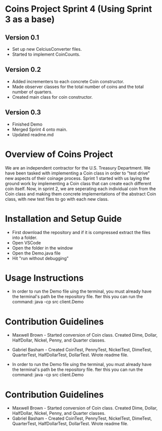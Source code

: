 # Coins Project Sprint 4 (Using Sprint 3 as a base)
## Version 0.1
* Set up new CelciusConverter files.
* Started to implement CoinCounts.
## Version 0.2
* Added incrementers to each concrete Coin constructor.
* Made observer classes for the total number of coins and the total number of quarters.
* Created main class for coin constructor.
## Version 0.3
* Finished Demo
* Merged Sprint 4 onto main.
* Updated readme.md

# Overview of Coins Project
 
We are an independent contractor for the U.S. Treasury Department. We have been tasked with implementing a Coin class in order to "test drive" new aspects of their coinage process. Sprint 1 started with us laying the ground work by implementing a Coin class that can create each different coin itself. Now, in sprint 2, we are seperating each individual coin from the Coin class and making them concrete implementations of the abstract Coin class, with new test files to go with each new class.
 
# Installation and Setup Guide
 
* First download the repository and if it is compressed extract the files into a folder.
* Open VSCode
* Open the folder in the window
* Open the Demo.java file
* Hit "run without debugging"
 
# Usage Instructions
 
* In order to run the Demo file uing the terminal, you must already have the terminal's path be the repository file. fter this you can run the command: java -cp src client.Demo
 
# Contribution Guidelines 
* Maxwell Brown - Started conversion of Coin class. Created Dime, Dollar, HalfDollar, Nickel, Penny, and Quarter classes.
* Gabriel Basham - Created CoinTest, PennyTest, NickelTest, DimeTest, QuarterTest, HalfDollarTest, DollarTest. Wrote readme file.

* In order to run the Demo file uing the terminal, you must already have the terminal's path be the repository file. fter this you can run the command: java -cp src client.Demo

# Contribution Guidelines 
* Maxwell Brown - Started conversion of Coin class. Created Dime, Dollar, HalfDollar, Nickel, Penny, and Quarter classes.
* Gabriel Basham - Created CoinTest, PennyTest, NickelTest, DimeTest, QuarterTest, HalfDollarTest, DollarTest. Wrote readme file.
